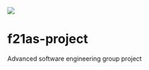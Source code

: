 ![](https://github.com/kymckay/f21as-project/workflows/tests/badge.svg)

# f21as-project
Advanced software engineering group project
